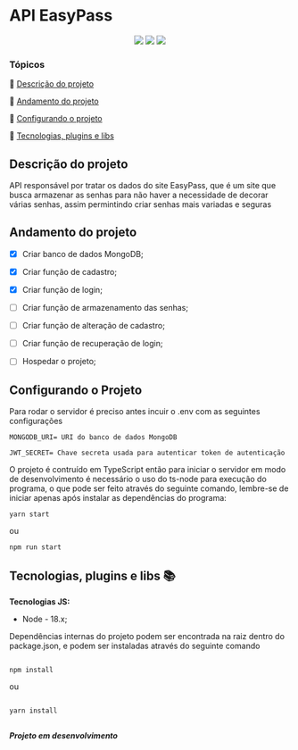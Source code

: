 
  

<h1>API EasyPass</h1>

  

  

<p  align="center">

  

  

<img  src="http://img.shields.io/static/v1?label=&message=Typescript&color=blue&style=for-the-badge"/>

  

  

<img  src="http://img.shields.io/static/v1?label=&message=Node&color=green&style=for-the-badge"/>

  

  

<img  src="https://img.shields.io/static/v1?label=STATUS&message=Em%20andamento&color=yellow&style=for-the-badge"/>

  

  

</p>

  

  

### Tópicos

  

 :small_blue_diamond: [Descrição do projeto](#andamento-do-projeto)

:small_blue_diamond: [Andamento do projeto](#descrição-do-projeto)

  

  

:small_blue_diamond: [Configurando o projeto](#configurando-o-projeto)

  

  

:small_blue_diamond: [Tecnologias, plugins e libs](#tecnologias-plugins-e-libs-books)

    

## Descrição do projeto

  

  

<p  align="justify">

  

  

API responsável por tratar os dados do site EasyPass, que é um site que busca armazenar as senhas para não haver a necessidade de decorar várias senhas, assim permintindo criar senhas mais variadas e seguras

  

  

</p>

  
## Andamento do projeto
- [x] Criar banco de dados MongoDB;
 - [x] Criar função de cadastro;

- [x] Criar função de login;

- [ ] Criar função de armazenamento das senhas;

- [ ] Criar função de alteração de cadastro;

- [ ] Criar função de recuperação de login;

- [ ] Hospedar o projeto;

## Configurando o Projeto

  

  

Para rodar o servidor é preciso antes incuir o .env com as seguintes configurações

  

  

```
MONGODB_URI= URI do banco de dados MongoDB  

JWT_SECRET= Chave secreta usada para autenticar token de autenticação
```


  

O projeto é contruído em TypeScript então para iniciar o servidor em modo de desenvolvimento é necessário o uso do ts-node para execução do programa, o que pode ser feito através do seguinte comando, lembre-se de iniciar apenas após instalar as dependências do programa:
```
yarn start
```
ou 
```
npm run start
```
  

## Tecnologias, plugins e libs :books:

  

  

**Tecnologias JS:**

  

  

- Node - 18.x;

  

  

Dependências internas do projeto podem ser encontrada na raiz dentro do package.json, e podem ser instaladas através do seguinte comando

  

  

```

npm install  

```

  

  

ou

  

  

```  

yarn install  

```

  

  

##

  

  

**_Projeto em desenvolvimento_**